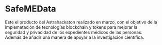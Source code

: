 # SafeMEData
Este el producto del Astrahackaton realizado en marzo, con el objetivo de la implemetación de tecnologías blockchain y tokens para mejorar la seguridad y privacidad de los expedientes médicos de las personas. Además de añadir una manera de apoyar a la investigación científica.
